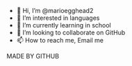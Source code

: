 - 👋 Hi, I’m @marioegghead2
- 👀 I’m interested in languages
- 🌱 I’m currently learning in school
- 💞️ I’m looking to collaborate on GitHub
- 📫 How to reach me, Email me

<!---
marioegghead2/marioegghead2 is a ✨ special ✨ repository because its `README.md` (this file) appears on your GitHub profile.
You can click the Preview link to take a look at your changes.
--->
MADE BY GITHUB
